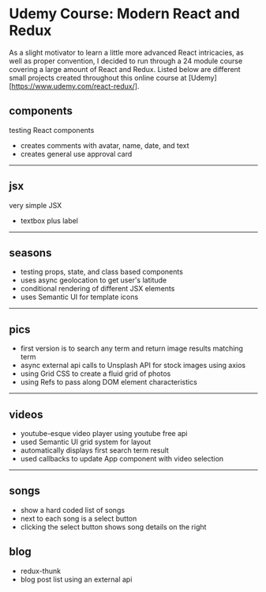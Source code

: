 # Udemy Course: Modern React and Redux

As a slight motivator to learn a little more advanced React intricacies, as well as proper convention, I decided to run through a 24 module course covering a large amount of React and Redux. Listed below are different small projects created throughout this online course at [Udemy][https://www.udemy.com/react-redux/].

## components

testing React components

- creates comments with avatar, name, date, and text
- creates general use approval card

---

## jsx

very simple JSX

- textbox plus label

---

## seasons

- testing props, state, and class based components
- uses async geolocation to get user's latitude
- conditional rendering of different JSX elements
- uses Semantic UI for template icons

---

## pics

- first version is to search any term and return image results matching term
- async external api calls to Unsplash API for stock images using axios
- using Grid CSS to create a fluid grid of photos
- using Refs to pass along DOM element characteristics

---

## videos

- youtube-esque video player using youtube free api
- used Semantic UI grid system for layout
- automatically displays first search term result
- used callbacks to update App component with video selection

---

## songs

- show a hard coded list of songs
- next to each song is a select button
- clicking the select button shows song details on the right

## blog

- redux-thunk
- blog post list using an external api
